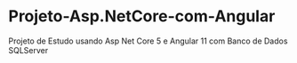 # Projeto-Asp.NetCore-com-Angular
Projeto de Estudo usando Asp Net Core 5 e Angular 11 com Banco de Dados SQLServer
